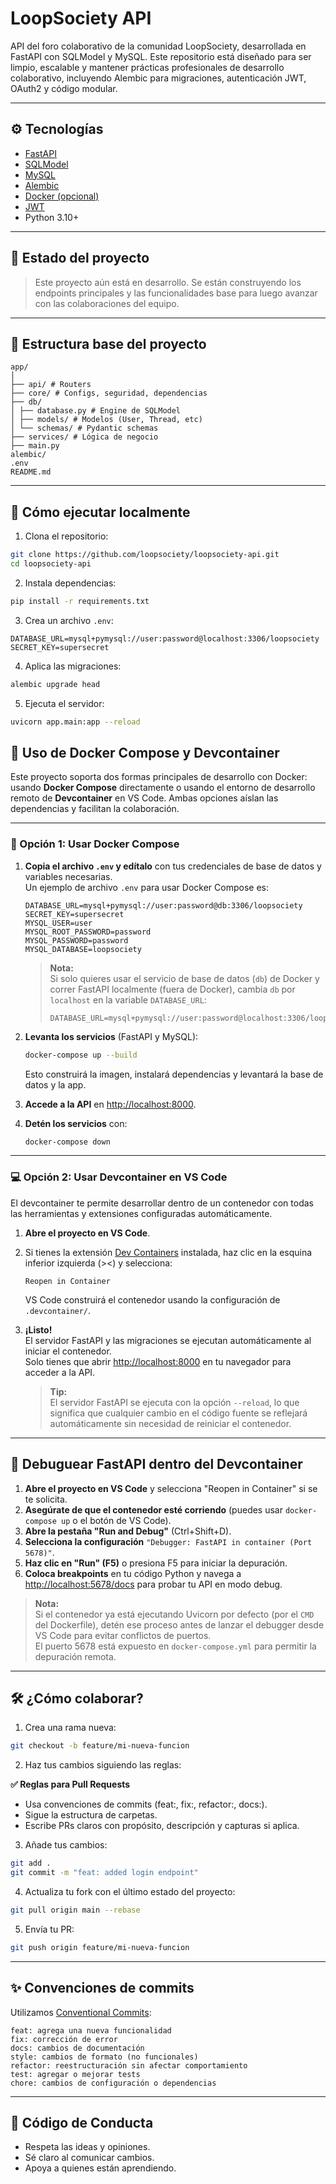 # LoopSociety API

API del foro colaborativo de la comunidad LoopSociety, desarrollada en FastAPI con SQLModel y MySQL. Este repositorio está diseñado para ser limpio, escalable y mantener prácticas profesionales de desarrollo colaborativo, incluyendo Alembic para migraciones, autenticación JWT, OAuth2 y código modular.

---

## ⚙️ Tecnologías

- [FastAPI](https://fastapi.tiangolo.com/)
- [SQLModel](https://sqlmodel.tiangolo.com/)
- [MySQL](https://www.mysql.com/)
- [Alembic](https://alembic.sqlalchemy.org/)
- [Docker (opcional)](https://www.docker.com/)
- [JWT](https://jwt.io/)
- Python 3.10+

---

## 🚀 Estado del proyecto

> Este proyecto aún está en desarrollo. Se están construyendo los endpoints principales y las funcionalidades base para luego avanzar con las colaboraciones del equipo.

---

## 📁 Estructura base del proyecto
```
app/
│
├── api/ # Routers
├── core/ # Configs, seguridad, dependencias
├── db/
│ ├── database.py # Engine de SQLModel
│ ├── models/ # Modelos (User, Thread, etc)
│ └── schemas/ # Pydantic schemas
├── services/ # Lógica de negocio
├── main.py
alembic/
.env
README.md
```

---

## 🧪 Cómo ejecutar localmente

1. Clona el repositorio:

```bash
git clone https://github.com/loopsociety/loopsociety-api.git
cd loopsociety-api
```

2. Instala dependencias:

```bash
pip install -r requirements.txt
```

3. Crea un archivo `.env`:

```env
DATABASE_URL=mysql+pymysql://user:password@localhost:3306/loopsociety
SECRET_KEY=supersecret
```

4. Aplica las migraciones:

```bash
alembic upgrade head
```

5. Ejecuta el servidor:

```bash
uvicorn app.main:app --reload
```

## 🐳 Uso de Docker Compose y Devcontainer

Este proyecto soporta dos formas principales de desarrollo con Docker: usando **Docker Compose** directamente o usando el entorno de desarrollo remoto de **Devcontainer** en VS Code. Ambas opciones aíslan las dependencias y facilitan la colaboración.

---

### 🚀 Opción 1: Usar Docker Compose

1. **Copia el archivo `.env` y edítalo** con tus credenciales de base de datos y variables necesarias.  
   Un ejemplo de archivo `.env` para usar Docker Compose es:

   ```env
   DATABASE_URL=mysql+pymysql://user:password@db:3306/loopsociety
   SECRET_KEY=supersecret
   MYSQL_USER=user
   MYSQL_ROOT_PASSWORD=password
   MYSQL_PASSWORD=password
   MYSQL_DATABASE=loopsociety
   ```

   > **Nota:**  
   > Si solo quieres usar el servicio de base de datos (`db`) de Docker y correr FastAPI localmente (fuera de Docker), cambia `db` por `localhost` en la variable `DATABASE_URL`:
   > ```
   > DATABASE_URL=mysql+pymysql://user:password@localhost:3306/loopsociety
   > ```

2. **Levanta los servicios** (FastAPI y MySQL):

   ```bash
   docker-compose up --build
   ```

   Esto construirá la imagen, instalará dependencias y levantará la base de datos y la app.

3. **Accede a la API** en [http://localhost:8000](http://localhost:8000).

4. **Detén los servicios** con:

   ```bash
   docker-compose down
   ```

---

### 💻 Opción 2: Usar Devcontainer en VS Code

El devcontainer te permite desarrollar dentro de un contenedor con todas las herramientas y extensiones configuradas automáticamente.

1. **Abre el proyecto en VS Code**.

2. Si tienes la extensión [Dev Containers](https://marketplace.visualstudio.com/items?itemName=ms-vscode-remote.remote-containers) instalada, haz clic en la esquina inferior izquierda (><) y selecciona:

   ```
   Reopen in Container
   ```

   VS Code construirá el contenedor usando la configuración de `.devcontainer/`.

3. **¡Listo!**  
   El servidor FastAPI y las migraciones se ejecutan automáticamente al iniciar el contenedor.  
   Solo tienes que abrir [http://localhost:8000](http://localhost:8000) en tu navegador para acceder a la API.

   > **Tip:**  
   > El servidor FastAPI se ejecuta con la opción `--reload`, lo que significa que cualquier cambio en el código fuente se reflejará automáticamente sin necesidad de reiniciar el contenedor.

---

## 🐳 Debuguear FastAPI dentro del Devcontainer

1. **Abre el proyecto en VS Code** y selecciona "Reopen in Container" si se te solicita.
2. **Asegúrate de que el contenedor esté corriendo** (puedes usar `docker-compose up` o el botón de VS Code).
3. **Abre la pestaña "Run and Debug"** (Ctrl+Shift+D).
4. **Selecciona la configuración** `"Debugger: FastAPI in container (Port 5678)"`.
5. **Haz clic en "Run" (F5)** o presiona F5 para iniciar la depuración.
6. **Coloca breakpoints** en tu código Python y navega a [http://localhost:5678/docs](http://localhost:5678/docs) para probar tu API en modo debug.

> **Nota:**  
> Si el contenedor ya está ejecutando Uvicorn por defecto (por el `CMD` del Dockerfile), detén ese proceso antes de lanzar el debugger desde VS Code para evitar conflictos de puertos.  
> El puerto 5678 está expuesto en `docker-compose.yml` para permitir la depuración remota.

---

## 🛠️ ¿Cómo colaborar?
1. Crea una rama nueva:

```bash
git checkout -b feature/mi-nueva-funcion
```

2. Haz tus cambios siguiendo las reglas:

**✅ Reglas para Pull Requests**
- Usa convenciones de commits (feat:, fix:, refactor:, docs:).
- Sigue la estructura de carpetas.
- Escribe PRs claros con propósito, descripción y capturas si aplica.

3. Añade tus cambios:

```bash
git add .
git commit -m "feat: added login endpoint"
```
4. Actualiza tu fork con el último estado del proyecto:

```bash
git pull origin main --rebase
```

5. Envía tu PR:

```bash
git push origin feature/mi-nueva-funcion
```

---

## ✨ Convenciones de commits

Utilizamos [Conventional Commits](https://www.conventionalcommits.org/en/v1.0.0/):
```vbnet
feat: agrega una nueva funcionalidad
fix: corrección de error
docs: cambios de documentación
style: cambios de formato (no funcionales)
refactor: reestructuración sin afectar comportamiento
test: agregar o mejorar tests
chore: cambios de configuración o dependencias
```

---

## 🤝 Código de Conducta
- Respeta las ideas y opiniones.
- Sé claro al comunicar cambios.
- Apoya a quienes están aprendiendo.